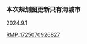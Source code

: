 ### 本次规划图更新只有海城市

2024.9.1


[RMP_1725070926827](https://vip.123pan.cn/1816474051/%E6%B5%B7%E5%9F%8E%E6%96%B0%E5%9F%8E%E5%9B%BE%E5%BA%8A/RMP_1725070926827.png)
